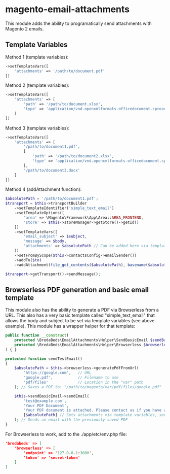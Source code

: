 
# magento-email-attachments

This module adds the ability to programatically send attachments with Magento 2 emails. 

## Template Variables
Method 1 (template variables):
```php
->setTemplateVars([
    'attachments' => '/path/to/document.pdf'
])
```

Method 2 (template variables):
```php
->setTemplateVars([
    'attachments' => [
        'path' => '/path/to/document.xlsx',
        'type' => 'application/vnd.openxmlformats-officedocument.spreadsheetml.sheet'
    ]
])
```

Method 3 (template variables):
```php
->setTemplateVars([
    'attachments' => [
        '/path/to/document1.pdf',
        [
            'path' => '/path/to/document2.xlsx',
            'type' => 'application/vnd.openxmlformats-officedocument.spreadsheetml.sheet'
        ],
        '/path/to/document3.docx'
    ]
])
```

Method 4 (addAttachment function):
```php
$absolutePath = '/path/to/document1.pdf';
$transport = $this->transportBuilder
    ->setTemplateIdentifier('simple_text_email')
    ->setTemplateOptions([
        'area' => \Magento\Framework\App\Area::AREA_FRONTEND,
        'store' => $this->storeManager->getStore()->getId()
    ])
    ->setTemplateVars([
        'email_subject' => $subject,
        'message' => $body,
        'attachments' => $absolutePath // Can be added here via template variables
    ])
    ->setFromByScope($this->contactsConfig->emailSender())
    ->addTo($to)
    ->addAttachment(file_get_contents($absolutePath), basename($absolutePath), 'application/pdf'); // Or here

$transport->getTransport()->sendMessage();
```

## Browserless PDF generation and basic email template
This module also has the ability to generate a PDF via Browserless from a URL. This also has a very basic template called "simple_text_email" that allows the body and subject to be set via template variables (see above example). This module has a wrapper helper for that template:
```php
public function __construct(
    protected \BredaBeds\EmailAttachments\Helper\SendBasicEmail $sendBasicEmail,
    protected \BredaBeds\EmailAttachments\Helper\Browserless $browserless
) { }

protected function sendTestEmail()
{
    $absolutePath = $this->browserless->generatePdfFromUrl(
        'https://google.com',   // URL 
        'google.pdf',           // Filename to use
        'pdf/files'             // Location in the "var" path
    ); // Saves a PDF to: "/path/to/magento/var/pdf/files/google.pdf"

    $this->sendBasicEmail->sendEmail(
        'test@example.com',
        'Your PDF Document',
        'Your PDF document is attached. Please contact us if you have any questions or concerns.',
        [$absolutePath] // Sets attachments via template variables, see methods 1-3 above.
    ); // Sends an email with the previously saved PDF
}
```
For Browserless to work, add to the ./app/etc/env.php file:
```json
'bredabeds' => [
    'browserless' => [
        'endpoint' => '127.0.0.1:3000',
        'token' => 'secret-token'
    ]
]
```